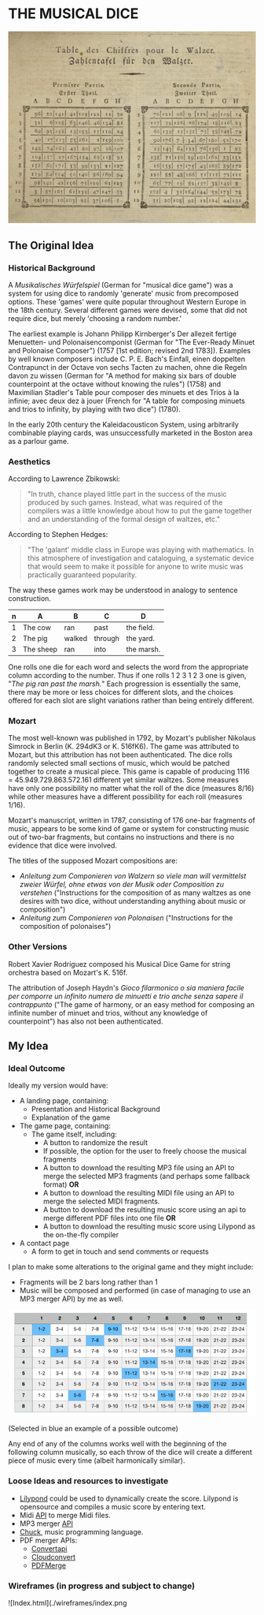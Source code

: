# **THE MUSICAL DICE**

![Original Edition](assets/images/mozart-game.png)

## The Original Idea

### Historical Background

A *Musikalisches Würfelspiel* (German for "musical dice game") was a system for using dice to randomly 'generate' music from precomposed options. These 'games' were quite popular throughout Western Europe in the 18th century. Several different games were devised, some that did not require dice, but merely 'choosing a random number.'

The earliest example is Johann Philipp Kirnberger's Der allezeit fertige Menuetten- und Polonaisencomponist (German for "The Ever-Ready Minuet and Polonaise Composer") (1757 [1st edition; revised 2nd 1783]). Examples by well known composers include C. P. E. Bach's Einfall, einen doppelten Contrapunct in der Octave von sechs Tacten zu machen, ohne die Regeln davon zu wissen (German for "A method for making six bars of double counterpoint at the octave without knowing the rules") (1758) and Maximilian Stadler's Table pour composer des minuets et des Trios à la infinie; avec deux dez à jouer (French for "A table for composing minuets and trios to infinity, by playing with two dice") (1780).

In the early 20th century the Kaleidacousticon System, using arbitrarily combinable playing cards, was unsuccessfully marketed in the Boston area as a parlour game.

### Aesthetics

According to Lawrence Zbikowski:
> "In truth, chance played little part in the success of the music produced by such games. Instead, what was required of the compilers was a little knowledge about how to put the game together and an understanding of the formal design of waltzes, etc."

According to Stephen Hedges:
> "The 'galant' middle class in Europe was playing with mathematics. In this atmosphere of investigation and cataloguing, a systematic device that would seem to make it possible for anyone to write music was practically guaranteed popularity.

The way these games work may be understood in analogy to sentence construction.

| n   | A         | B      | C       | D          |
| --- | --------- | ------ | ------- | ---------- |
| 1   | The cow   | ran    | past    | the field. |
| 2   | The pig   | walked | through | the yard.  |
| 3   | The sheep | ran    | into    | the marsh. |

One rolls one die for each word and selects the word from the appropriate column according to the number. Thus if one rolls 1 2 3 1 2 3 one is given, "*The pig ran past the marsh.*" Each progression is essentially the same, there may be more or less choices for different slots, and the choices offered for each slot are slight variations rather than being entirely different.

### Mozart

The most well-known was published in 1792, by Mozart's publisher Nikolaus Simrock in Berlin (K. 294dK3 or K. 516fK6). The game was attributed to Mozart, but this attribution has not been authenticated. The dice rolls randomly selected small sections of music, which would be patched together to create a musical piece. This game is capable of producing 1116 = 45.949.729.863.572.161 different yet similar waltzes.
Some measures have only one possibility no matter what the roll of the dice (measures 8/16) while other measures have a different possibility for each roll (measures 1/16).

Mozart's manuscript, written in 1787, consisting of 176 one-bar fragments of music, appears to be some kind of game or system for constructing music out of two-bar fragments, but contains no instructions and there is no evidence that dice were involved.

The titles of the supposed Mozart compositions are:

- *Anleitung zum Componieren von Walzern so viele man will vermittelst zweier Würfel, ohne etwas von der Musik oder Composition zu verstehen* ("Instructions for the composition of as many waltzes as one desires with two dice, without understanding anything about music or composition")
- *Anleitung zum Componieren von Polonaisen* ("Instructions for the composition of polonaises")

### Other Versions

Robert Xavier Rodríguez composed his Musical Dice Game for string orchestra based on Mozart's K. 516f.

The attribution of Joseph Haydn's *Gioco filarmonico o sia maniera facile per comporre un infinito numero de minuetti e trio anche senza sapere il contrappunto* ("The game of harmony, or an easy method for composing an infinite number of minuet and trios, without any knowledge of counterpoint") has also not been authenticated.

## My Idea

### Ideal Outcome

Ideally my version would have:

- A landing page, containing:
  - Presentation and Historical Background
  - Explanation of the game
- The game page, containing:
  - The game itself, including:
    - A button to randomize the result
    - If possible, the option for the user to freely choose the musical fragments
    - A button to download the resulting MP3 file using an API to merge the selected MP3 fragments (and perhaps some fallback format) **OR**
    - A button to download the resulting MIDI file using an API to merge the selected MIDI fragments.
    - A button to download the resulting music score using an api to merge different PDF files into one file **OR**
    - A button to download the resulting music score using Lilypond as the on-the-fly compiler
- A contact page
  - A form to get in touch and send comments or requests

I plan to make some alterations to the original game and they might include:

- Fragments will be 2 bars long rather than 1
- Music will be composed and performed (in case of managing to use an MP3 merger API) by me as well.

![table](./assets/imgsREADME/table.png)

(Selected  in blue an example of a possible outcome)

Any end of any of the columns works well with the beginning of the following column musically, so each throw of the dice will create a different piece of music every time (albeit harmonically similar).

### Loose Ideas and resources to investigate

- [Lilypond](http://lilypond.org/index.html) could be used to dynamically create the score. Lilypond is opensource and compiles a music score by entering text.
- Midi [API](https://www.keithmcmillen.com/blog/making-music-in-the-browser-web-midi-api/) to merge Midi files.
- MP3 merger [API](https://github.com/jackedgson/crunker)
- [Chuck](https://chuck.cs.princeton.edu/), music programming language.
- PDF merger APIs:
  - [Convertapi](https://www.convertapi.com/pdf-to-merge)
  - [Cloudconvert](https://cloudconvert.com/api/v1/mergepdf)
  - [PDFMerge](https://pdfmerge.smartsfile.com/api.html)

### Wireframes (in progress and subject to change)

![Index.html](./wireframes/index.png
